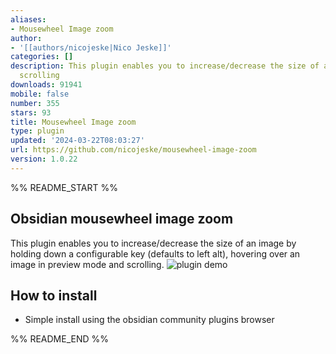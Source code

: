 ```yaml
---
aliases:
- Mousewheel Image zoom
author:
- '[[authors/nicojeske|Nico Jeske]]'
categories: []
description: This plugin enables you to increase/decrease the size of an image by
  scrolling
downloads: 91941
mobile: false
number: 355
stars: 93
title: Mousewheel Image zoom
type: plugin
updated: '2024-03-22T08:03:27'
url: https://github.com/nicojeske/mousewheel-image-zoom
version: 1.0.22
---
```


%% README_START %%

## Obsidian mousewheel image zoom

This plugin enables you to increase/decrease the size of an image by holding down a configurable key (defaults to 
left alt), hovering over an image in preview mode and scrolling.
![plugin demo](https://raw.githubusercontent.com/nicojeske/mousewheel-image-zoom/master/Animation.gif)

## How to install
- Simple install using the obsidian community plugins browser


%% README_END %%